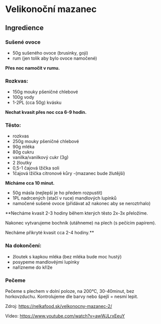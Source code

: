 # Velikonoční mazanec
## Ingredience
### Sušené ovoce
- 50g sušeného ovoce (brusinky, goji)
- rum (jen tolik aby bylo ovoce namočené)

**Přes noc namočit v rumu.**

### Rozkvas:
- 150g mouky pšeničné chlebové
- 100g vody
- 1-2PL (cca 50g) kvásku

**Nechat kvasit přes noc cca 6-9 hodin.**

### Těsto:
- rozkvas
- 250g mouky pšeničné chlebové
- 90g mléka
- 80g cukru
- vanilka/vanilkový cukr (3g)
- 2 žloutky
- 0,5-1 čajová lžička soli
- 1čajová lžička citronové kůry -(mazanec bude žlutější)

**Mícháme cca 10 minut.**
- 50g másla (nejlepší je ho předem rozpustit)
- 1PL nadrcených (stačí v ruce) mandlových lupínků
- namočené sušené ovoce (přidávat až nakonec aby se neroztrhalo)

**Necháme kvasit 2-3 hodiny během kterých těsto 2x-3x přeložíme.

Nakonec vytvarujeme bochník (utáhneme) na plech (s pečícím papírem).

Necháme přikryté kvasit cca 2-4 hodiny.**

### Na dokončení:
- žloutek s kapkou mléka (bez mléka bude moc hustý)
- posypeme mandlovéými lupínky
- nařízneme do kříže

### Pečeme
Pečeme s plechem v dolní poloze, na 200°C, 30-40minut, bez horkovzduchu. Kontrolujeme dle barvy nebo špejlí = nesmí lepit.

Zdroj: https://nelkafood.sk/velkonocny-mazanec-2/

Video: https://www.youtube.com/watch?v=awWJLrxEeuY

